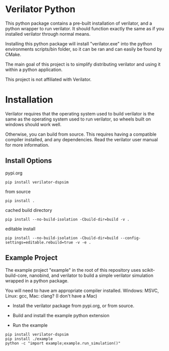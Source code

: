 # Verilator Python

This python package contains a pre-built installation of verilator, and a python wrapper to run verilator. It should function exactly the same as if you installed verilator through normal means.

Installing this python package will install "verilator.exe" into the python environments scripts/bin folder, so it can be ran and can easily be found by CMake.

The main goal of this project is to simplify distributing verilator and using it within a python application.

This project is not affiliated with Verilator.

# Installation


Verilator requires that the operating system used to build verilator is the same as the operating system used to run verilator, so wheels built on windows should work well.

Otherwise, you can build from source. This requires having a compatible compiler installed, and any dependencies. Read the verilator user manual for more information.


## Install Options

pypi.org
```
pip install verilator-dspsim
```

from source
```
pip install .
```

cached build directory
```
pip install --no-build-isolation -Cbuild-dir=build -v .
```

editable install
```
pip install --no-build-isolation -Cbuild-dir=build --config-settings=editable.rebuild=true -v -e .
```

## Example Project

The example project "example" in the root of this repository
uses scikit-build-core, nanobind, and verilator to build a simple
verilator simulation wrapped in a python package.

You will need to have am appropriate compiler installed.
Windows: MSVC, Linux: gcc, Mac: clang? (I don't have a Mac)

- Install the verilator package from pypi.org, or from source.

- Build and install the example python extension

- Run the example

```
pip install verilator-dspsim
pip install ./example
python -c "import example;example.run_simulation()"
```

